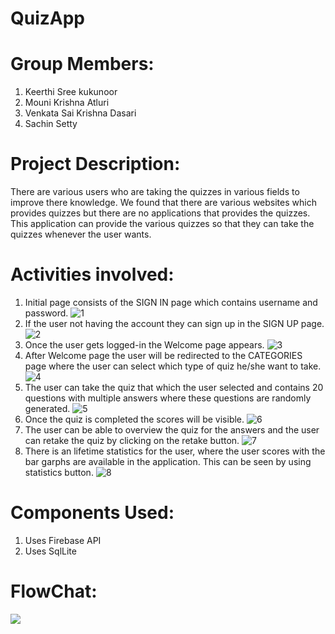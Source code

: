 # QuizApp


# Group Members:

1. Keerthi Sree kukunoor
2. Mouni Krishna Atluri
3. Venkata Sai Krishna Dasari
4. Sachin Setty

# Project Description:
There are various users who are taking the quizzes in various fields to improve there knowledge. We found that there are various websites which provides quizzes but there are no applications that provides the quizzes. This application can provide the various quizzes so that they can take the quizzes whenever the user wants.   


# Activities involved:

1.	Initial page consists of the SIGN IN page which contains username and password.
![1](https://github.com/mounikrishna/QuizApp/blob/master/App%20Screenshots/LoginPage.JPG)
2.	If the user not having the account they can sign up in the SIGN UP page.
![2](https://github.com/mounikrishna/QuizApp/blob/master/App%20Screenshots/SignUppage.JPG)
3. Once the user gets logged-in the Welcome page appears.
![3]()
4.	After Welcome page the user will be redirected to the CATEGORIES page where the user can select which type of quiz he/she want to take.
![4]()
5.	The user can take the quiz that which the user selected and contains 20 questions with multiple answers where these questions are randomly generated.
![5]()
6.	Once the quiz is completed the scores will be visible.
![6]()
7. The user can be able to overview the quiz for the answers and the user can retake the quiz by clicking on the retake button.
![7]()
8. There is an lifetime statistics for the user, where the user scores with the bar garphs are available in the application. This can be seen by using statistics button.
![8]()

# Components Used:

1. Uses Firebase API
2. Uses SqlLite

 # FlowChat:
 ![](https://github.com/mounikrishna/QuizApp/blob/master/androidFlowchat.jpeg)




